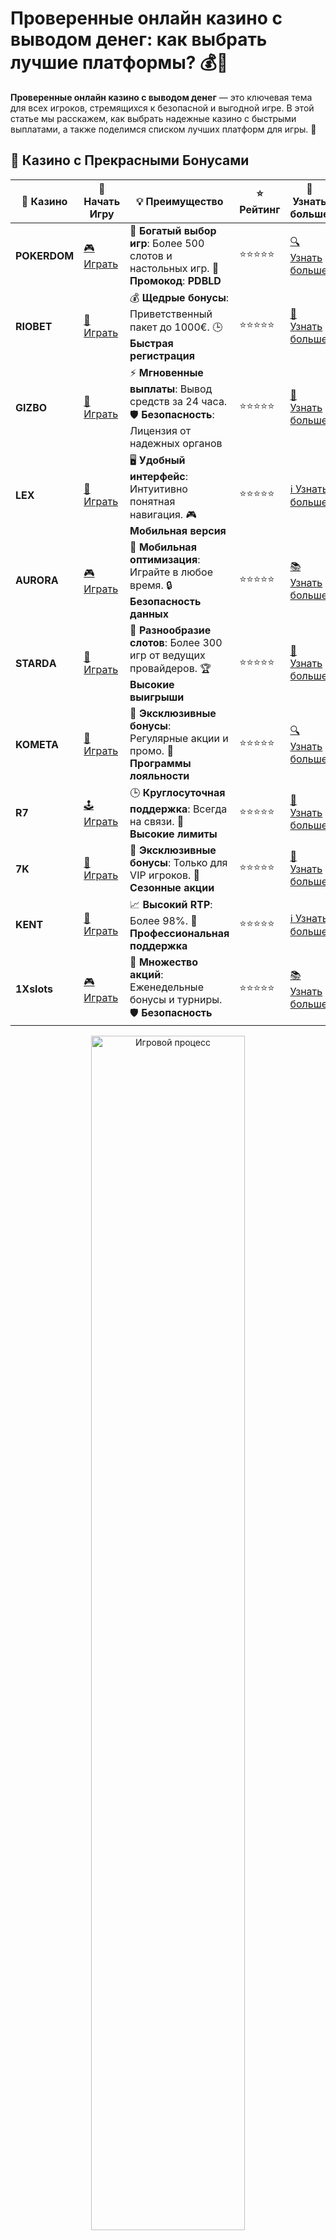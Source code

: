 # Проверенные онлайн казино с выводом денег: как выбрать лучшие платформы? 💰🎰

**Проверенные онлайн казино с выводом денег** — это ключевая тема для всех игроков, стремящихся к безопасной и выгодной игре. В этой статье мы расскажем, как выбрать надежные казино с быстрыми выплатами, а также поделимся списком лучших платформ для игры. 🤑

## 🌟 Казино с Прекрасными Бонусами

| 🎲 **Казино** | 🔗 **Начать Игру** | 💡 **Преимущество** | ⭐ **Рейтинг** | 🔗 **Узнать больше** |
|--------------|---------------------|---------------------|----------------|----------------------|
| **POKERDOM**  | [🎮 Играть](https://brandplay.link/4k77v2yx) | 🎉 **Богатый выбор игр**: Более 500 слотов и настольных игр. 🎁 **Промокод**: **PDBLD** | ⭐⭐⭐⭐⭐ | [🔍 Узнать больше](https://brandplay.link/4k77v2yx) |
| **RIOBET**    | [🎰 Играть](https://brandplay.link/7xBLTPyj) | 💰 **Щедрые бонусы**: Приветственный пакет до 1000€. 🕒 **Быстрая регистрация** | ⭐⭐⭐⭐⭐ | [📖 Узнать больше](https://brandplay.link/7xBLTPyj) |
| **GIZBO**     | [🎲 Играть](https://brandplay.link/bprXw4YV) | ⚡ **Мгновенные выплаты**: Вывод средств за 24 часа. 🛡️ **Безопасность**: Лицензия от надежных органов | ⭐⭐⭐⭐⭐ | [📝 Узнать больше](https://brandplay.link/bprXw4YV) |
| **LEX**       | [🤑 Играть](https://brandplay.link/zW4hdDFV) | 🖥️ **Удобный интерфейс**: Интуитивно понятная навигация. 🎮 **Мобильная версия** | ⭐⭐⭐⭐⭐ | [ℹ️ Узнать больше](https://brandplay.link/zW4hdDFV) |
| **AURORA**    | [🎮 Играть](https://10trafic-stat2.com/click/668546556bcc6313411604bd/6766/13032/subaccount) | 📱 **Мобильная оптимизация**: Играйте в любое время. 🔒 **Безопасность данных** | ⭐⭐⭐⭐⭐ | [📚 Узнать больше](https://10trafic-stat2.com/click/668546556bcc6313411604bd/6766/13032/subaccount) |
| **STARDА**    | [🎯 Играть](https://brandplay.link/fB7xwRFL) | 🎰 **Разнообразие слотов**: Более 300 игр от ведущих провайдеров. 🏆 **Высокие выигрыши** | ⭐⭐⭐⭐⭐ | [🔎 Узнать больше](https://brandplay.link/fB7xwRFL) |
| **KOMETA**    | [🎰 Играть](https://brandplay.link/8ZymQJV8) | 🎁 **Эксклюзивные бонусы**: Регулярные акции и промо. 🔄 **Программы лояльности** | ⭐⭐⭐⭐⭐ | [🔍 Узнать больше](https://brandplay.link/8ZymQJV8) |
| **R7**        | [🕹️ Играть](https://brandplay.link/bMd3Yjsw) | 🕒 **Круглосуточная поддержка**: Всегда на связи. 💸 **Высокие лимиты** | ⭐⭐⭐⭐⭐ | [📖 Узнать больше](https://brandplay.link/bMd3Yjsw) |
| **7K**        | [🎲 Играть](https://brandplay.link/BvQyFShp) | 🌟 **Эксклюзивные бонусы**: Только для VIP игроков. 🎉 **Сезонные акции** | ⭐⭐⭐⭐⭐ | [📝 Узнать больше](https://brandplay.link/BvQyFShp) |
| **KENT**      | [🤑 Играть](https://brandplay.link/Fv2WP3js) | 📈 **Высокий RTP**: Более 98%. 💼 **Профессиональная поддержка** | ⭐⭐⭐⭐⭐ | [ℹ️ Узнать больше](https://brandplay.link/Fv2WP3js) |
| **1Xslots**   | [🎮 Играть](https://brandplay.link/hSB1khtr) | 🎉 **Множество акций**: Еженедельные бонусы и турниры. 🛡️ **Безопасность** | ⭐⭐⭐⭐⭐ | [📚 Узнать больше](https://brandplay.link/hSB1khtr) |

<div align="center"> <img src="https://i.pinimg.com/originals/1d/b3/25/1db325483acbe642c6d4e6fdd73a4988.gif" alt="Игровой процесс" width="70%"> </div>
---

## 🚀 Быстрые Выигрыши и Поддержка

| 🎲 **Казино** | 🔗 **Начать Игру** | 💡 **Преимущество** | ⭐ **Рейтинг** | 🔗 **Узнать больше** |
|--------------|---------------------|---------------------|----------------|----------------------|
| **GAMA**      | [🎯 Играть](https://brandplay.link/j6NMKsDz) | 🔍 **Интуитивный интерфейс**: Легкость использования. 🏅 **Престижные турниры** | ⭐⭐⭐⭐☆ | [🔎 Узнать больше](https://brandplay.link/j6NMKsDz) |
| **ONION**     | [🎰 Играть](https://brandplay.link/zBGRVpQ9) | 🤑 **Низкие ставки**: Идеально для начинающих. 🔄 **Быстрые выводы** | ⭐⭐⭐⭐☆ | [🔍 Узнать больше](https://brandplay.link/zBGRVpQ9) |
| **ЧЕМПИОН**   | [🕹️ Играть](https://temon-gter.cfd/go/lRq?p80412p304504pcc44t17455) | 🏅 **Лояльная программа**: Награды за активность. 🎁 **Ежемесячные бонусы** | ⭐⭐⭐⭐☆ | [📖 Узнать больше](https://temon-gter.cfd/go/lRq?p80412p304504pcc44t17455) |
| **VAVADA**    | [🎲 Играть](https://vavadapartner.pro/?promo=ea5c9275-6854-4505-94fc-95ab18221945-linkb2) | 🚀 **Быстрая регистрация**: Начните играть мгновенно. 🔐 **Безопасные транзакции** | ⭐⭐⭐⭐☆ | [📝 Узнать больше](https://vavadapartner.pro/?promo=ea5c9275-6854-4505-94fc-95ab18221945-linkb2) |
| **FRIENDS**   | [🤑 Играть](https://gofriends.mba/linkb2) | 🤝 **Социальные игры**: Играйте с друзьями. 🌐 **Мультиплатформенность** | ⭐⭐⭐⭐☆ | [ℹ️ Узнать больше](https://gofriends.mba/linkb2) |
| **1WIN**      | [🎮 Играть](https://brandplay.link/smXVpBbG) | 🏆 **Спортивные ставки**: Широкий выбор видов спорта. 💵 **Высокие коэффициенты** | ⭐⭐⭐⭐☆ | [📚 Узнать больше](https://brandplay.link/smXVpBbG) |
| **DRIP**      | [🎯 Играть](https://drp-ircp01.com/c07e6a3db) | 🌐 **Инновационные игры**: Новейшие игровые технологии. 🛡️ **Высокая безопасность** | ⭐⭐⭐⭐☆ | [🔎 Узнать больше](https://drp-ircp01.com/c07e6a3db) |
| **JOYCASINO** | [🎰 Играть](https://rpc30.call2me.pro/?/ru/registration?apkpop=0&partner=p24970p3291217pc98f) | 🎁 **Приятные бонусы**: Ежедневные акции и подарки. 🕹️ **Разнообразие игр** | ⭐⭐⭐⭐☆ | [🔍 Узнать больше](https://rpc30.call2me.pro/?/ru/registration?apkpop=0&partner=p24970p3291217pc98f) |
| **PLAYFORTUNA** | [🎮 Играть](https://fortunapromo.net/alt/playfortuna/registration?0dc4a9362a71feb7e3f165fb8e766f70) | 🎉 **Регулярные акции**: Бонусы, фриспины и многое другое. 🏅 **Турниры** | ⭐⭐⭐⭐☆ | [📚 Узнать больше](https://fortunapromo.net/alt/playfortuna/registration?0dc4a9362a71feb7e3f165fb8e766f70) |
| **SYKAA**     | [🤑 Играть](https://s-two-way.com/?source=linkb2&pid=30697) | 💸 **Доступные ставки**: Идеально для новичков. 🎁 **Щедрые бонусы** | ⭐⭐⭐⭐☆ | [🔍 Узнать больше](https://s-two-way.com/?source=linkb2&pid=30697) |

<div align="center"> <img src="https://i.pinimg.com/originals/1d/b3/25/1db325483acbe642c6d4e6fdd73a4988.gif" alt="Игровой процесс" width="70%"> </div>

![Проверенные онлайн казино с выводом денег](https://i.pinimg.com/originals/a9/29/6e/a9296ea1cf6a7c20a985e593451f0323.png)

## Почему важно выбирать проверенные онлайн казино?

Выбор надежного казино с выводом денег — это залог безопасной игры и уверенности в том, что ваши средства будут выведены без проблем. Ниже перечислены основные причины, почему стоит выбирать только проверенные платформы:

### 1. **Безопасность и лицензия** 🔒

Проверенные казино всегда имеют официальную лицензию, выданную авторитетными регуляторами, такими как MGA, Curacao или UK Gambling Commission. Это гарантирует честность игр и безопасность ваших личных данных.

### 2. **Быстрые и удобные выплаты** 💸

Надежные казино предлагают широкий выбор методов для вывода средств — от банковских карт и электронных кошельков до криптовалют. Также важно, чтобы казино обрабатывало выводы быстро и без скрытых комиссий.

### 3. **Честные условия и прозрачность** 📑

Прозрачные правила, отсутствие скрытых условий и честные требования к ставкам (вейджер) являются обязательными для проверенных казино. Это дает игрокам уверенность в том, что они могут спокойно зарабатывать и выводить деньги.

## ТОП-5 проверенных онлайн казино с выводом денег

Ниже приведены лучшие онлайн казино, которые заслуживают доверия и обеспечивают игрокам быстрые и безопасные выводы:

| Рейтинг | Казино         | Лицензия       | Бонусы и фриспины               | Способы вывода              | Репутация  |
|---------|----------------|----------------|---------------------------------|-----------------------------|------------|
| ⭐⭐⭐⭐⭐  | **Pokerdom**    | Curacao        | 100% на первый депозит + фриспины | Банковские карты, Qiwi, Skrill | Отличная  |
| ⭐⭐⭐⭐⭐  | **Riobet**      | Malta          | 50 фриспинов + бонус на депозит  | Банковские карты, криптовалюты | Отличная  |
| ⭐⭐⭐⭐   | **Gizbo**       | Curacao        | 200% на первый депозит           | Банковские карты, WebMoney   | Хорошая   |
| ⭐⭐⭐⭐   | **LEX**         | Curacao        | Бонусы на депозиты               | Payeer, Bitcoin, карты       | Отличная  |
| ⭐⭐⭐⭐   | **Kometa**      | Curacao        | Бесплатные фриспины + бонусы      | Qiwi, Skrill, криптовалюты   | Хорошая   |

## Как выбрать проверенное казино для вывода денег?

1. **Лицензия и репутация** 🏅  
   Важно выбирать казино, которое имеет лицензии от признанных регуляторов, таких как **Curacao**, **Malta** или **UK Gambling Commission**. Это обеспечивает высокий уровень безопасности и честности.

2. **Методы вывода средств** 💳  
   Проверенные казино предлагают множество методов для вывода денег: от банковских карт и электронных кошельков до криптовалютных платежей. Убедитесь, что выбранная платформа поддерживает удобные для вас способы вывода.

3. **Скорость вывода средств** ⏱️  
   Бонусы за регистрацию и фриспины — это хорошо, но важно также проверять, как быстро казино обрабатывает заявки на вывод. Хорошие платформы осуществляют вывод средств в течение 24-48 часов.

4. **Отсутствие скрытых комиссий** 💸  
   Убедитесь, что казино не берет скрытые комиссии за вывод средств. Важно, чтобы все выплаты проводились в полном объеме, без вычитания дополнительных процентов.

5. **Отзывы игроков** 🌍  
   Перед выбором казино всегда стоит ознакомиться с отзывами других игроков. Это поможет вам узнать, как работает платформа, и избежать неприятных ситуаций.

## Как обеспечить безопасность при игре в онлайн казино?

1. **Используйте проверенные методы оплаты** 💳  
   Выбирайте онлайн-казино, которые предлагают безопасные и популярные способы оплаты и вывода средств, такие как банковские карты, электронные кошельки и криптовалюты.

2. **Регулярно проверяйте лицензию казино** 📝  
   Убедитесь, что казино имеет действующую лицензию от авторитетного органа. Это можно проверить на официальном сайте регулятора.

3. **Защищенные личные данные** 🔐  
   Проверенные онлайн-казино используют SSL-шифрование для защиты ваших личных данных и транзакций. Убедитесь, что выбранное казино обеспечивает высокий уровень безопасности.

4. **Чтение условий бонусов** 📚  
   Ознакомьтесь с условиями бонусов и вейджеров, чтобы избежать неприятных сюрпризов. Хорошие казино всегда предоставляют прозрачные условия для получения бонусов.

## Заключение

Выбирая **проверенные онлайн казино с выводом денег**, вы получаете не только безопасную и честную игру, но и уверенность в том, что сможете легко и быстро вывести свои выигрыши. Казино, такие как **Pokerdom**, **Riobet**, **Gizbo**, **LEX** и **Kometa**, предлагают своим игрокам отличные условия, быстрые выплаты и разнообразные способы оплаты. Убедитесь, что вы выбираете платформы с хорошей репутацией, лицензией и прозрачными условиями, чтобы играть с максимальной уверенностью! 💸🍀
